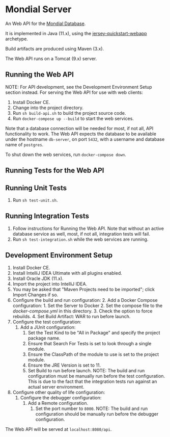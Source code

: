 # Mondial Server

An Web API for the [Mondial Database](https://www.dbis.informatik.uni-goettingen.de/Mondial/).

It is implemented in Java (11.x), using the
[jersey-quickstart-webapp](https://jersey.github.io/documentation/latest/getting-started.html)
archetype.

Build artifacts are produced using Maven (3.x).

The Web API runs on a Tomcat (9.x) server.

## Running the Web API

NOTE: For API development, see the Development Environment Setup section instead.
For serving the Web API for use with web clients:

1. Install Docker CE.
2. Change into the project directory.
3. Run `sh build-api.sh` to build the project source code.
4. Run `docker-compose up --build` to start the web services.

Note that a database connection will be needed for most, if not all, API functionality
to work. The Web API expects the database to be available under the hostname `db-server`,
on port `5432`, with a username and database name of `postgres`.

To shut down the web services, run `docker-compose down`.

## Running Tests for the Web API

## Running Unit Tests

1. Run `sh test-unit.sh`.

## Running Integration Tests

1. Follow instructions for Running the Web API. Note that without an active database service as well,
   most, if not all, integration tests will fail.
2. Run `sh test-integration.sh` while the web services are running.

## Development Environment Setup 

1. Install Docker CE.
1. Install IntelliJ IDEA Ultimate with all plugins enabled.
2. Install Oracle JDK (11.x).
3. Import the project into IntelliJ IDEA.
4. You may be asked that "Maven Projects need to be imported"; click Import Changes if so.
5. Configure the build and run configuration:
    2. Add a Docker Compose configuration:
        1. Set the Server to Docker
        2. Set the compose file to the *docker-compose.yml* in this directory.
        3. Check the option to force rebuilds.
        4. Set Build Artifact: WAR to run before launch.
6. Configure the test configuration:
    1. Add a JUnit configuration:
        1. Set the Test Kind to be "All in Package" and specify the project package name.
        2. Ensure that Search For Tests is set to look through a single module.
        3. Ensure the ClassPath of the module to use is set to the project module.
        4. Ensure the JRE Version is set to 11.
        5. Set Build to run before launch.
    NOTE: The build and run configuration must be manually run before the test configuration. This is due to the fact
    that the integration tests run against an actual server environment.
7. Configure other quality of life configuration:
    1. Configure the debugger configuration:
        1. Add a Remote configuration.
            1. Set the port number to `8000`.
    NOTE: The build and run configuration should be manually run before the debugger configuration.

The Web API will be served at `localhost:8080/api`.
